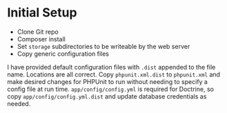 # Initial Setup

* Clone Git repo
* Composer install
* Set `storage` subdirectories to be writeable by the web server
* Copy generic configuration files

I have provided default configuration files with `.dist` appended to the file
name. Locations are all correct. Copy `phpunit.xml.dist` to `phpunit.xml` and
make desired changes for PHPUnit to run without needing to specify a config
file at run time. `app/config/config.yml` is required for Doctrine, so copy
`app/config/config.yml.dist` and update database credentials as needed.
